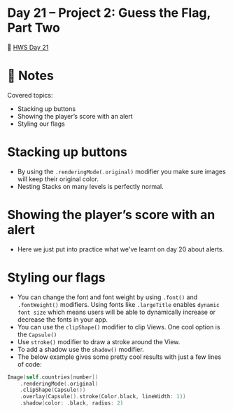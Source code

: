 # Day 21 – Project 2: Guess the Flag, Part Two
🔗 [HWS Day 21](https://www.hackingwithswift.com/100/swiftui/21)

# 📝 Notes
Covered topics:

- Stacking up buttons
- Showing the player’s score with an alert
- Styling our flags

# Stacking up buttons

- By using the `.renderingMode(.original)` modifier you make sure images will keep their original color.
- Nesting Stacks on many levels is perfectly normal.

# Showing the player’s score with an alert

- Here we just put into practice what we've learnt on day 20 about alerts.

# Styling our flags

- You can change the font and font weight by using `.font()` and `.fontWeight()` modifiers. Using fonts like `.largeTitle` enables `dynamic font size` which means users will be able to dynamically increase or decrease the fonts in your app.
- You can use the `clipShape()` modifier to clip Views. One cool option is the `Capsule()`
- Use `stroke()` modifier to draw a stroke around the View.
- To add a shadow use the `shadow()` modifier.
- The below example gives some pretty cool results with just a few lines of code:

```swift
Image(self.countries[number])
    .renderingMode(.original)
    .clipShape(Capsule())
    .overlay(Capsule().stroke(Color.black, lineWidth: 1))
    .shadow(color: .black, radius: 2)
```